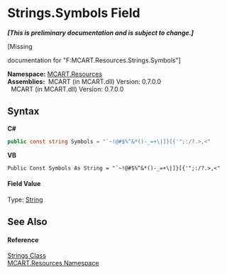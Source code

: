 # Strings.Symbols Field
 _**\[This is preliminary documentation and is subject to change.\]**_

\[Missing <summary> documentation for "F:MCART.Resources.Strings.Symbols"\]

**Namespace:**&nbsp;<a href="041b170e-5907-685d-b002-4dcd9adea31f">MCART.Resources</a><br />**Assemblies:**&nbsp;&nbsp;MCART (in MCART.dll) Version: 0.7.0.0<br />&nbsp;&nbsp;MCART (in MCART.dll) Version: 0.7.0.0<br />

## Syntax

**C#**<br />
``` C#
public const string Symbols = "`~!@#$%^&*()-_=+\|]}[{'";:/?.>,<"
```

**VB**<br />
``` VB
Public Const Symbols As String = "`~!@#$%^&*()-_=+\|]}[{'";:/?.>,<"
```


#### Field Value
Type: <a href="http://msdn2.microsoft.com/es-es/library/s1wwdcbf" target="_blank">String</a>

## See Also


#### Reference
<a href="405d9625-9048-d87c-0dfb-200370247352">Strings Class</a><br /><a href="041b170e-5907-685d-b002-4dcd9adea31f">MCART.Resources Namespace</a><br />